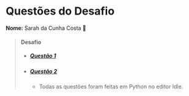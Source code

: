 # Questões do Desafio
**Nome:** Sarah da Cunha Costa 🍒
> #### Desafio
> * ##### [**Questão 1**](https://replit.com/join/mubpwojvrz-sarahcosta2)
> * ##### [**Questão 2**](https://replit.com/join/enyzuuzhav-sarahcosta2)
>   * Todas as questões foram feitas em Python no editor Idle.       
